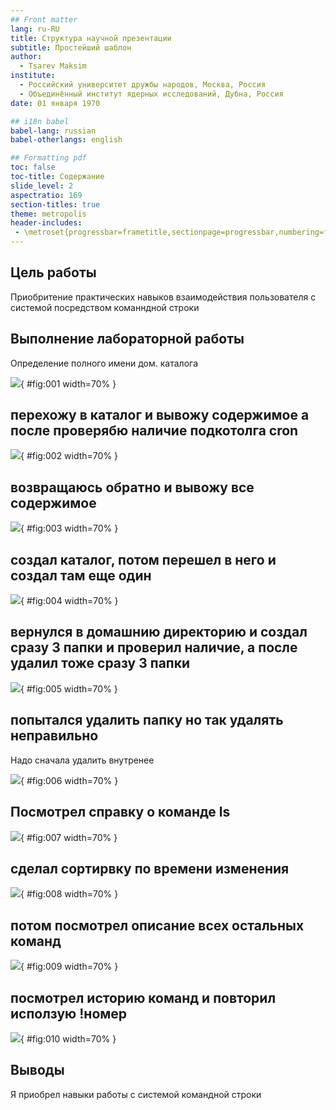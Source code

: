 ```yaml
---
## Front matter
lang: ru-RU
title: Структура научной презентации
subtitle: Простейший шаблон
author:
  - Tsarev Maksim
institute:
  - Российский университет дружбы народов, Москва, Россия
  - Объединённый институт ядерных исследований, Дубна, Россия
date: 01 января 1970

## i18n babel
babel-lang: russian
babel-otherlangs: english

## Formatting pdf
toc: false
toc-title: Содержание
slide_level: 2
aspectratio: 169
section-titles: true
theme: metropolis
header-includes:
 - \metroset{progressbar=frametitle,sectionpage=progressbar,numbering=fraction}
---
```


## Цель работы

Приобритение практических навыков взаимодействия пользователя с системой посредством команндной строки


## Выполнение лабораторной работы

Определение полного имени дом. каталога

![](image/1.PNG){ #fig:001 width=70% }

## перехожу в каталог и вывожу содержимое а после проверябю наличие подкотолга cron

![](image/2.PNG){ #fig:002 width=70% }

## возвращаюсь обратно и вывожу все содержимое

![](image/3.PNG){ #fig:003 width=70% }

## создал каталог, потом перешел в него и создал там еще один

![](image/4.PNG){ #fig:004 width=70% }

## вернулся в домашнию директорию и создал сразу 3 папки и проверил наличие, а после удалил тоже сразу 3 папки

![](image/5.PNG){ #fig:005 width=70% }

## попытался удалить папку но так удалять неправильно

Надо сначала удалить внутренее

![](image/6.PNG){ #fig:006 width=70% }

## Посмотрел справку о команде ls

![](image/7.PNG){ #fig:007 width=70% }

## сделал сортирвку по времени изменения

![](image/8.PNG){ #fig:008 width=70% }

## потом посмотрел описание всех остальных команд

![](image/9.PNG){ #fig:009 width=70% }

## посмотрел историю команд и повторил исползую !номер  

![](image/10.PNG){ #fig:010 width=70% }

## Выводы

Я приобрел навыки работы с системой командной строки
